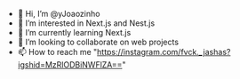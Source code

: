 - 👋 Hi, I’m @yJoaozinho
- 👀 I’m interested in Next.js and Nest.js 
- 🌱 I’m currently learning Next.js 
- 💞️ I’m looking to collaborate on web projects
- 📫 How to reach me "https://instagram.com/fvck._jashas?igshid=MzRlODBiNWFlZA=="

<!---
yJoaozinho/yJoaozinho is a ✨ special ✨ repository because its `README.md` (this file) appears on your GitHub profile.
You can click the Preview link to take a look at your changes.
--->
